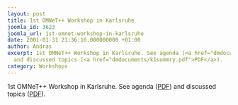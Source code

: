 ```yaml
---
layout: post
title: 1st OMNeT++ Workshop in Karlsruhe
joomla_id: 3623
joomla_url: 1st-omnet-workshop-in-karlsruhe
date: 2001-01-31 21:36:16.000000000 +01:00
author: Andras
excerpt: 1st OMNeT++ Workshop in Karlsruhe. See agenda (<a href="dmdocuments/k1agenda.pdf">PDF</a>)
  and discussed topics (<a href="dmdocuments/k1summry.pdf">PDF</a>).
category: Workshops
---
```

1st OMNeT++ Workshop in Karlsruhe. See agenda (<a href="dmdocuments/k1agenda.pdf">PDF</a>) and discussed topics (<a href="dmdocuments/k1summry.pdf">PDF</a>).
